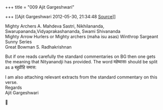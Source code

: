 +++
title = "009 Ajit Gargeshwari"

+++
[[Ajit Gargeshwari	2012-05-30, 21:34:48 [Source](https://groups.google.com/g/samskrita/c/tzTghOHjX0o)]]



Mighty Archers A. Mahdeva Sastri, Nikhilananda, Swarupananda,Vidyaprakashananda, Swami Shivananda  
Mighty Arrow Hurlers or Mighty archers (maha isu asas) Winthrop Sargeant Sunny Series  
Great Bowman S. Radhakrishnan  
  
But if one reads carefully the standard commentaries on BG then one gets the meaning that Nityanandji has provided. The word महेष्वासाः should be split as a बहुव्रीहि समास:  
  
I am also attaching relevant extracts from the standard commentary on this verse.  
Regards  
Ajit Gargeshwari  
  
  
  



